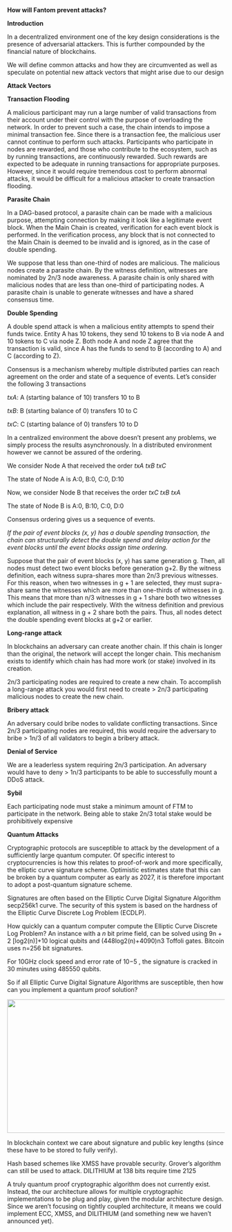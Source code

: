 **How will Fantom prevent attacks?**

**Introduction**

In a decentralized environment one of the key design considerations is
the presence of adversarial attackers. This is further compounded by the
financial nature of blockchains.

We will define common attacks and how they are circumvented as well as
speculate on potential new attack vectors that might arise due to our
design

**Attack Vectors**

**Transaction Flooding**

A malicious participant may run a large number of valid transactions
from their account under their control with the purpose of overloading
the network. In order to prevent such a case, the chain intends to
impose a minimal transaction fee. Since there is a transaction fee, the
malicious user cannot continue to perform such attacks. Participants who
participate in nodes are rewarded, and those who contribute to the
ecosystem, such as by running transactions, are continuously rewarded.
Such rewards are expected to be adequate in running transactions for
appropriate purposes. However, since it would require tremendous cost to
perform abnormal attacks, it would be difficult for a malicious attacker
to create transaction flooding.

**Parasite Chain**

In a DAG-based protocol, a parasite chain can be made with a malicious
purpose, attempting connection by making it look like a legitimate event
block. When the Main Chain is created, verification for each event block
is performed. In the verification process, any block that is not
connected to the Main Chain is deemed to be invalid and is ignored, as
in the case of double spending.

We suppose that less than one-third of nodes are malicious. The
malicious nodes create a parasite chain. By the witness definition,
witnesses are nominated by 2n/3 node awareness. A parasite chain is only
shared with malicious nodes that are less than one-third of
participating nodes. A parasite chain is unable to generate witnesses
and have a shared consensus time.

**Double Spending**

A double spend attack is when a malicious entity attempts to spend their
funds twice. Entity A has 10 tokens, they send 10 tokens to B via node A
and 10 tokens to C via node Z. Both node A and node Z agree that the
transaction is valid, since A has the funds to send to B (according to
A) and C (according to Z).

Consensus is a mechanism whereby multiple distributed parties can reach
agreement on the order and state of a sequence of events. Let’s consider
the following 3 transactions

*txA*: A (starting balance of 10) transfers 10 to B

*txB*: B (starting balance of 0) transfers 10 to C

*txC*: C (starting balance of 0) transfers 10 to D

In a centralized environment the above doesn’t present any problems, we
simply process the results asynchronously. In a distributed environment
however we cannot be assured of the ordering.

We consider Node A that received the order *txA txB txC*

The state of Node A is A:0, B:0, C:0, D:10

Now, we consider Node B that receives the order *txC txB txA*

The state of Node B is A:0, B:10, C:0, D:0

Consensus ordering gives us a sequence of events.

*If the pair of event blocks (x, y) has a double spending transaction,
the chain can structurally detect the double spend and delay action for
the event blocks until the event blocks assign time ordering.*

Suppose that the pair of event blocks (x, y) has same generation g.
Then, all nodes must detect two event blocks before generation g+2. By
the witness definition, each witness supra-shares more than 2n/3
previous witnesses. For this reason, when two witnesses in g + 1 are
selected, they must supra-share same the witnesses which are more than
one-thirds of witnesses in g. This means that more than n/3 witnesses in
g + 1 share both two witnesses which include the pair respectively. With
the witness definition and previous explanation, all witness in g + 2
share both the pairs. Thus, all nodes detect the double spending event
blocks at g+2 or earlier.

**Long-range attack**

In blockchains an adversary can create another chain. If this chain is
longer than the original, the network will accept the longer chain. This
mechanism exists to identify which chain has had more work (or stake)
involved in its creation.

2n/3 participating nodes are required to create a new chain. To
accomplish a long-range attack you would first need to create &gt; 2n/3
participating malicious nodes to create the new chain.

**Bribery attack**

An adversary could bribe nodes to validate conflicting transactions.
Since 2n/3 participating nodes are required, this would require the
adversary to bribe &gt; 1n/3 of all validators to begin a bribery
attack.

**Denial of Service**

We are a leaderless system requiring 2n/3 participation. An adversary
would have to deny &gt; 1n/3 participants to be able to successfully
mount a DDoS attack.

**Sybil**

Each participating node must stake a minimum amount of FTM to
participate in the network. Being able to stake 2n/3 total stake would
be prohibitively expensive

**Quantum Attacks**

Cryptographic protocols are susceptible to attack by the development of
a sufficiently large quantum computer. Of specific interest to
cryptocurrencies is how this relates to proof-of-work and more
specifically, the elliptic curve signature scheme. Optimistic estimates
state that this can be broken by a quantum computer as early as 2027, it
is therefore important to adopt a post-quantum signature scheme.

Signatures are often based on the Elliptic Curve Digital Signature
Algorithm secp256k1 curve. The security of this system is based on the
hardness of the Elliptic Curve Discrete Log Problem (ECDLP).

How quickly can a quantum computer compute the Elliptic Curve Discrete
Log Problem? An instance with a *n* bit prime field, can be solved using
9n + 2 \[log2(n)\]+10 logical qubits and (448log2(n)+4090)n3 Toffoli
gates. Bitcoin uses n=256 bit signatures.

For 10GHz clock speed and error rate of 10−5 , the signature is cracked
in 30 minutes using 485550 qubits.

So if all Elliptic Curve Digital Signature Algorithms are susceptible,
then how can you implement a quantum proof solution?

<img src="./media/image1.png" style="width:6.27083in;height:3.22222in" />

In blockchain context we care about signature and public key lengths
(since these have to be stored to fully verify).

Hash based schemes like XMSS have provable security. Grover’s algorithm
can still be used to attack. DILITHIUM at 138 bits require time 2125

A truly quantum proof cryptographic algorithm does not currently exist.
Instead, the our architecture allows for multiple cryptographic
implementations to be plug and play, given the modular architecture
design. Since we aren’t focusing on tightly coupled architecture, it
means we could implement ECC, XMSS, and DILITHIUM (and something new we
haven’t announced yet).
